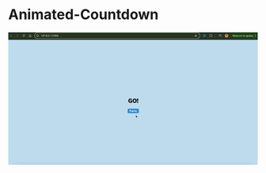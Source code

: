 # Animated-Countdown

![project img](ScreenRecording2024-12-22at12.51.40-ezgif.com-video-to-gif-converter.gif)
